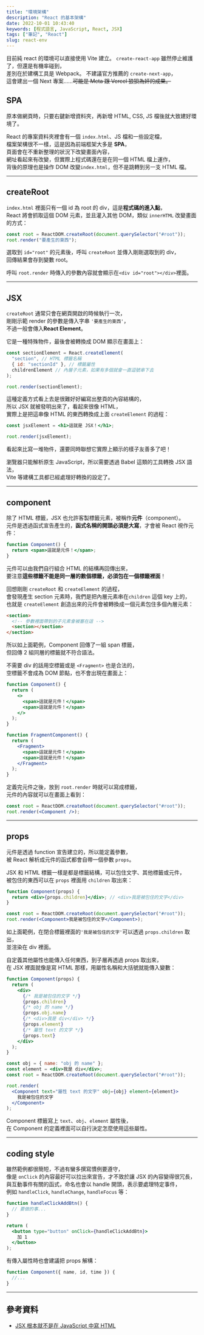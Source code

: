 ```yaml
---
title: "環境架構"
description: "React 的基本架構"
date: 2022-10-01 10:43:40
keywords: [程式語言, JavaScript, React, JSX]
tags: ["筆記", "React"]
slug: react-env
---
```


目前純 react 的環境可以直接使用 Vite 建立。
`create-react-app` 雖然停止維護了，但還是有機率碰到，  
差別在於建構工具是 Webpack。
不建議官方推薦的 `create-next-app`，  
這會建出一個 Next 專案......~~可能是 Meta 跟 Vercel 狼狽為奸的成果。~~

## SPA

原本做網頁時，只要右鍵新增資料夾，再新增 HTML, CSS, JS 檔後就大致建好環境了。

React 的專案資料夾裡會有一個 `index.html`、JS 檔和一些設定檔，  
檔案架構很不一樣，這是因為前端框架大多是 **SPA**，  
頁面會在不重新整理的狀況下改變畫面內容，  
網址看起來有改變，但實際上程式碼還在是在同一個 HTML 檔上運作，  
背後的原理也是操作 DOM 改變`index.html`，但不是跳轉到另一支 HTML 檔。

---

## createRoot

`index.html` 裡面只有一個 id 為 root 的 div，這是**程式碼的進入點**，  
React 將會抓取這個 DOM 元素，並且灌入其他 DOM，類似 `innerHTML` 改變畫面的方式：

```jsx
const root = ReactDOM.createRoot(document.querySelector("#root"));
root.render("要產生的東西");
```

選取到 `id="root"` 的元素後，呼叫 `createRoot` 並傳入剛剛選取到的 div，  
回傳結果會存到變數 root。

呼叫 `root.render` 時傳入的參數內容就會顯示在`<div id="root"></div>`裡面。

---

## JSX

`createRoot` 通常只會在網頁開啟的時候執行一次，  
剛剛示範 render 的參數是傳入字串 `'要產生的東西'`，  
不過一般會傳入**React Element**。

它是一種特殊物件，最後會被轉換成 DOM 顯示在畫面上：

```jsx
const sectionElement = React.createElement(
  "section", // HTML 標籤名稱
  { id: "sectionId" }, // 標籤屬性
  childrenElement // 內層子元素，如果有多個就會一直逗號串下去
);

root.render(sectionElement);
```

這種定義方式看上去是很難好好編寫出整頁的內容結構的，  
所以 JSX 就被發明出來了，看起來很像 HTML，  
實際上是把這串像 HTML 的東西轉換成上面 `createElement` 的過程：

```jsx
const jsxElement = <h1>這就是 JSX！</h1>;

root.render(jsxElement);
```

看起來比寫一堆物件，還要同時聯想它實際上顯示的樣子友善多了吧！

瀏覽器只能解析原生 JavaScript，所以需要透過 Babel 這類的工具轉換 JSX 語法，  
Vite 等建構工具都已經處理好轉換的設定了。

---

## component

除了 HTML 標籤，JSX 也允許客製標籤元素，被稱作**元件**（component）。  
元件是透過函式宣告產生的，**函式名稱的開頭必須是大寫**，才會被 React 視作元件：

```jsx
function Component() {
  return <span>這就是元件！</span>;
}
```

元件可以由我們自行組合 HTML 的結構再回傳出來，  
要注意**這些標籤不能是同一層的數個標籤，必須包在一個標籤裡面**！

回想剛剛 `createRoot` 和 `createElement` 的過程，  
會發現產生 section 元素時，我們是把內層元素串在`children` 這個 key 上的，  
也就是 `createElement` 創造出來的元件會被轉換成一個元素包住多個內層元素：

```html
<section>
  <!-- 參數裡面帶到的子元素會被塞在這 -->
  <section></section>
</section>
```

所以如上面範例，Component 回傳了一組 span 標籤，  
但回傳 2 組同層的標籤就不符合語法。

不需要 div 的話用空標籤或是 `<Fragment>` 也是合法的，  
空標籤不會成為 DOM 節點，也不會出現在畫面上：

```jsx
function Component() {
  return (
    <>
      <span>這就是元件！</span>
      <span>這就是元件！</span>
    </>
  );
}

function FragmentComponent() {
  return (
    <Fragment>
      <span>這就是元件！</span>
      <span>這就是元件！</span>
    </Fragment>
  );
}
```

定義完元件之後，放到 `root.render` 時就可以寫成標籤，  
元件的內容就可以在畫面上看到：

```jsx
const root = ReactDOM.createRoot(document.querySelector("#root"));
root.render(<Component />);
```

---

## props

元件是透過 function 宣告建立的，所以能定義參數，  
被 React 解析成元件的函式都會自帶一個參數 `props`。

JSX 和 HTML 標籤一樣是都是標籤結構，可以包住文字、其他標籤或元件，  
被包住的東西可以在 `props` 裡面用 `children` 取出來：

```jsx
function Component(props) {
  return <div>{props.children}</div>; // <div>我是被包住的文字</div>
}

const root = ReactDOM.createRoot(document.querySelector("#root"));
root.render(<Component>我是被包住的文字</Component>);
```

如上面範例，在閉合標籤裡面的`'我是被包住的文字'`可以透過 `props.children` 取出，  
並渲染在 div 裡面。

自定義其他屬性也能傳入任何東西，到子層再透過 props 取出來，  
在 JSX 裡面就像是寫 HTML 那樣，用屬性名稱和大括號就能傳入變數：

```jsx
function Component(props) {
  return (
    <div>
      {/* 我是被包住的文字 */}
      {props.children}
      {/* obj 的 name */}
      {props.obj.name}
      {/* <div>我是 div</div> */}
      {props.element}
      {/* 屬性 text 的文字 */}
      {props.text}
    </div>
  );
}

const obj = { name: "obj 的 name" };
const element = <div>我是 div</div>;
const root = ReactDOM.createRoot(document.querySelector("#root"));

root.render(
  <Component text="屬性 text 的文字" obj={obj} element={element}>
    我是被包住的文字
  </Component>
);
```

Component 標籤寫上 `text`、`obj`、`element` 屬性後，  
在 Component 的定義裡面可以自行決定怎麼使用這些屬性。

---

## coding style

雖然範例都很簡短，不過有蠻多撰寫慣例要遵守，  
像是 `onClick` 的內容最好可以拉出來宣告，才不致於讓 JSX 的內容變得很冗長，  
與互動事件有關的函式，命名也會以 handle 開頭，表示要處理特定事件，  
例如 `handleClick`, `handleChange`, `handleFocus` 等：

```jsx
function handleClickAddBtn() {
  // 要做的事...
}

return (
  <button type="button" onClick={handleClickAddBtn}>
    加 1
  </button>
);
```

有傳入屬性時也會建議把 props 解構：

```jsx
function Component({ name, id, time }) {
  //...
}
```

---

## 參考資料

- [JSX 根本就不是在 JavaScript 中寫 HTML](https://ithelp.ithome.com.tw/articles/10296066)
